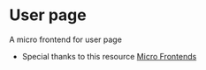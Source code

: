 # User page

A micro frontend for user page



* Special thanks to this resource [Micro Frontends](https://martinfowler.com/articles/micro-frontends.html)


